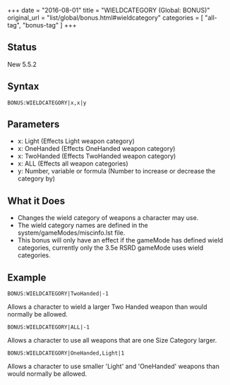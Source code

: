 +++
date = "2016-08-01"
title = "WIELDCATEGORY (Global: BONUS)"
original_url = "list/global/bonus.html#wieldcategory"
categories = [ "all-tag", "bonus-tag" ]
+++

## Status

New 5.5.2

## Syntax

`BONUS:WIELDCATEGORY|x,x|y`

## Parameters

-   x: Light (Effects Light weapon category)
-   x: OneHanded (Effects OneHanded weapon category)
-   x: TwoHanded (Effects TwoHanded weapon category)
-   x: ALL (Effects all weapon categories)
-   y: Number, variable or formula (Number to increase
    or decrease the category by)



What it Does
------------

-   Changes the wield category of weapons a character may use.
-   The wield category names are defined in the
    system/gameModes/miscinfo.lst file.
-   This bonus will only have an effect if the gameMode has defined
    wield categories, currently only the 3.5e RSRD gameMode uses
    wield categories.

Example
-------

`BONUS:WIELDCATEGORY|TwoHanded|-1`

Allows a character to wield a larger Two Handed weapon than would
normally be allowed.

`BONUS:WIELDCATEGORY|ALL|-1`

Allows a character to use all weapons that are one Size Category larger.

`BONUS:WIELDCATEGORY|OneHanded,Light|1`

Allows a character to use smaller 'Light' and 'OneHanded' weapons than
would normally be allowed.


